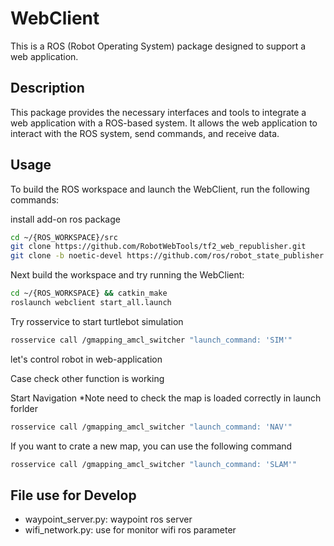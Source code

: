# WebClient

This is a ROS (Robot Operating System) package designed to support a web application.

## Description

This package provides the necessary interfaces and tools to integrate a web application with a ROS-based system. It allows the web application to interact with the ROS system, send commands, and receive data.

## Usage
To build the ROS workspace and launch the WebClient, run the following commands:

install add-on ros package

```bash
cd ~/{ROS_WORKSPACE}/src
git clone https://github.com/RobotWebTools/tf2_web_republisher.git
git clone -b noetic-devel https://github.com/ros/robot_state_publisher.git
```

Next build the workspace and try running the WebClient:

```bash
cd ~/{ROS_WORKSPACE} && catkin_make
roslaunch webclient start_all.launch
```

Try rosservice to start turtlebot simulation 

```bash
rosservice call /gmapping_amcl_switcher "launch_command: 'SIM'" 
```

let's control robot in web-application

Case check other function is working

Start Navigation *Note need to check the map is loaded correctly in launch forlder

```bash
rosservice call /gmapping_amcl_switcher "launch_command: 'NAV'" 
```

If you want to crate a new map, you can use the following command

```bash
rosservice call /gmapping_amcl_switcher "launch_command: 'SLAM'" 
```

## File use for Develop

- waypoint_server.py: waypoint ros server
- wifi_network.py: use for monitor wifi ros parameter

<!-- ## Installation

Provide instructions on how to install this package.

## Usage

Provide instructions on how to use this package.

## Contributing

Provide instructions on how to contribute to this project.

## License

Provide information about the license. -->